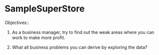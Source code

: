 # SampleSuperStore

Objectives::
1. As a business manager, try to find out the weak areas where you can work to make more profit.

2. What all business problems you can derive by exploring the data?
